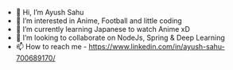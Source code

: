 - 👋 Hi, I’m Ayush Sahu
- 👀 I’m interested in Anime, Football and little coding
- 🌱 I’m currently learning Japanese to watch Anime xD
- 💞️ I’m looking to collaborate on NodeJs, Spring & Deep Learning 
- 📫 How to reach me - https://www.linkedin.com/in/ayush-sahu-700689170/

<!---
ayushsahu1999/ayushsahu1999 is a ✨ special ✨ repository because its `README.md` (this file) appears on your GitHub profile.
You can click the Preview link to take a look at your changes.
--->
